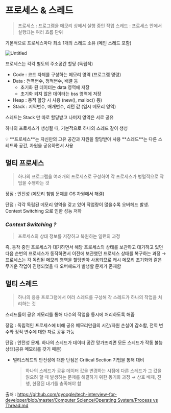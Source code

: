 # 프로세스 & 스레드

> 프로세스 : 프로그램을 메모리 상에서 실행 중인 작업
스레드 : 프로세스 안에서 실행되는 여러 흐름 단위
> 

기본적으로 프로세스마다 최소 1개의 스레드 소유 (메인 스레드 포함)

![Untitled](%E1%84%91%E1%85%B3%E1%84%85%E1%85%A9%E1%84%89%E1%85%A6%E1%84%89%E1%85%B3%20&%20%E1%84%89%E1%85%B3%E1%84%85%E1%85%A6%E1%84%83%E1%85%B3%202a2fcacba1e94fbab45e1b041e635244/Untitled.png)

프로세스는 각각 별도의 주소공간 할당 (독립적)

- Code : 코드 자체를 구성하는 메모리 영역 (프로그램 명령)
- Data : 전역변수, 정적변수, 배열 등
    - 초기화 된 데이터는 data 영역에 저장
    - 초기화 되지 않은 데이터는 bss 영역에 저장
- Heap : 동적 할당 시 사용 (new(), malloc() 등)
- Stack : 지역변수, 매개변수, 리턴 값 (임시 메모리 영역)

스레드는 Stack 만 따로 할당받고 나머지 영역은 서로 공유

하나의 프로세스가 생성될 때, 기본적으로 하나의 스레드 같이 생성

<aside>
💡 **프로세스**는 자신만의 고유 공간과 자원을 할당받아 사용
**스레드**는 다른 스레드와 공간, 자원을 공유하면서 사용

</aside>

## 멀티 프로세스

> 하나의 프로그램을 여러개의 프로세스로 구성하여 각 프로세스가 병렬적으로 작업을 수행하는 것
> 

장점 : 안전성 (메모리 침범 문제를 OS 차원에서 해결)

단점 : 각각 독립된 메모리 영역을 갖고 있어 작업량이 많을수록 오버헤드 발생. Context Switching 으로 인한 성능 저하

### ***Context Switching ?***

> 프로세스의 상태 정보를 저장하고 복원하는 일련의 과정

즉, 동작 중인 프로세스가 대기하면서 해당 프로세스의 상태를 보관하고 대기하고 있던 다음 순번의 프로세스가 동작하면서 이전에 보관했던 프로세스 상태를 복구하는 과정
→ 프로세스는 각 독립된 메모리 영역을 할당받아 사용되므로 캐시 메모리 초기화와 같은 무거운 작업이 진행되었을 때 오버헤드가 발생할 문제가 존재함
> 

## 멀티 스레드

> 하나의 응용 프로그램에서 여러 스레드를 구성해 각 스레드가 하나의 작업을 처리하는 것
> 

스레드들이 공유 메모리를 통해 다수의 작업을 동시에 처리하도록 해줌

장점 : 독립적인 프로세스에 비해 공유 메모리만큼의 시간/자원 손실이 감소함,  전역 변수와 정적 변수에 대한 자료 공유 가능

단점 : 안전성 문제. 하나의 스레드가 데이터 공간 망가뜨리면 모든 스레드가 작동 불능 상태(공유 메모리를 갖기 때문)

- 멀티스레드의 안전성에 대한 단점은 Critical Section 기법을 통해 대비
    
    > 하나의 스레드가 공유 데이터 값을 변경하는 시점에 다른 스레드가 그 값을 읽으려 할 때 발생하는 문제를 해결하기 위한 동기화 과정
    → 상호 배제, 진행, 한정된 대기를 충족해야 함
    > 

출처 : [https://github.com/gyoogle/tech-interview-for-developer/blob/master/Computer Science/Operating System/Process vs Thread.md](https://github.com/gyoogle/tech-interview-for-developer/blob/master/Computer%20Science/Operating%20System/Process%20vs%20Thread.md)
